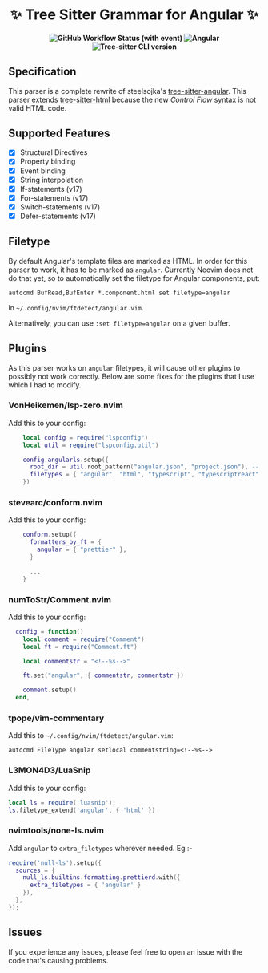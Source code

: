 <h1 align="center"> ✨ Tree Sitter Grammar for Angular ✨ </h1>

<h4 align="center">
    <img alt="GitHub Workflow Status (with event)" src="https://img.shields.io/github/actions/workflow/status/dlvandenberg/tree-sitter-angular/ci.yml">
    <img alt="Angular" src="https://img.shields.io/badge/Angular-v17-AF21EA?logo=angular&logoColor=F51365">
    <img alt="Tree-sitter CLI version" src="https://img.shields.io/github/package-json/dependency-version/dlvandenberg/tree-sitter-angular/dev/tree-sitter-cli/main">
</h4>

## Specification

This parser is a complete rewrite of steelsojka's [tree-sitter-angular](https://github.com/steelsojka/tree-sitter-angular/tree/main).
This parser extends [tree-sitter-html](https://github.com/tree-sitter/tree-sitter-html) because the new _Control Flow_ syntax is not valid HTML code.

## Supported Features

- [x] Structural Directives
- [x] Property binding
- [x] Event binding
- [x] String interpolation
- [x] If-statements (v17)
- [x] For-statements (v17)
- [x] Switch-statements (v17)
- [x] Defer-statements (v17)

## Filetype

By default Angular's template files are marked as HTML. In order for this parser to work, it has to be marked as `angular`.
Currently Neovim does not do that yet, so to automatically set the filetype for Angular components, put:

```
autocmd BufRead,BufEnter *.component.html set filetype=angular
```

in `~/.config/nvim/ftdetect/angular.vim`.

Alternatively, you can use `:set filetype=angular` on a given buffer.

## Plugins

As this parser works on `angular` filetypes, it will cause other plugins to possibly not work correctly. Below are some fixes for the plugins that I use which I had to modify.

### VonHeikemen/lsp-zero.nvim

Add this to your config:

```lua
    local config = require("lspconfig")
    local util = require("lspconfig.util")

    config.angularls.setup({
      root_dir = util.root_pattern("angular.json", "project.json"), -- This is for monorepo's
      filetypes = { "angular", "html", "typescript", "typescriptreact" },
    })
```

### stevearc/conform.nvim

Add this to your config:

```lua
    conform.setup({
      formatters_by_ft = {
        angular = { "prettier" },
      }

      ...
    }
```

### numToStr/Comment.nvim

Add this to your config:

```lua
  config = function()
    local comment = require("Comment")
    local ft = require("Comment.ft")

    local commentstr = "<!--%s-->"

    ft.set("angular", { commentstr, commentstr })

    comment.setup()
  end,
```

### tpope/vim-commentary

Add this to `~/.config/nvim/ftdetect/angular.vim`:

```
autocmd FileType angular setlocal commentstring=<!--%s-->
```

### L3MON4D3/LuaSnip

Add this to your config:

```lua
local ls = require('luasnip');
ls.filetype_extend('angular', { 'html' })
```

### nvimtools/none-ls.nvim

Add `angular` to `extra_filetypes` wherever needed.
Eg :-

```lua
require('null-ls').setup({
  sources = {
    null_ls.builtins.formatting.prettierd.with({
      extra_filetypes = { 'angular' }
    }),
  },
});

```

## Issues

If you experience any issues, please feel free to open an issue with the code that's causing problems.
